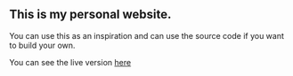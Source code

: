 ## This is my personal website.
You can use this as an inspiration and can use the source code if you want to build your own.

You can see the live version [here](https://adityajoshi-08.github.io/Portfolio)
